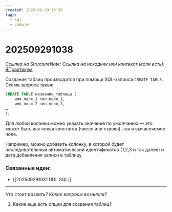 ```yaml
---
created: 2025-09-29 10:38
tags:
  - sql
  - события
---
```

# 202509291038
*Ссылка на StructureNote:*
*Ссылка на исходник или контекст (если есть):* [ЯПрактикум](https://practicum.yandex.ru/trainer/backend-nodejs/lesson/709f6080-e898-4bfb-87af-957662575c1a/)

Создание таблиц производится при помощи SQL-запроса `CREATE TABLE`. Схема запроса такая:
```sql
CREATE TABLE название_таблицы (
    имя_поля_1 тип_поля_1,
    имя_поля_2 тип_поля_2,
…
);
```
Для любой колонки можно указать значение по умолчанию — это может быть как некая константа (число или строка), так и вычисляемое поле.

Например, можно добавить колонку, в которой будет последовательный автоматический идентификатор (1,2,3 и так далее) и дата добавления записи в таблицу.
### Связанные идеи:
* [[202509291031 DDL SQL]]
---

*Что стоит развить? Какие вопросы возникли?*
1) Какие еще есть опции для создания таблиц?